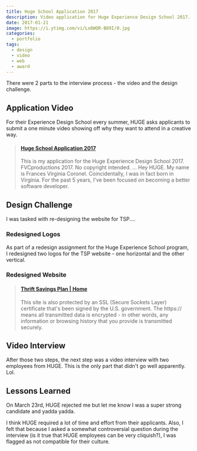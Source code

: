 ```yaml
---
title: Huge School Application 2017
description: Video application for Huge Experience Design School 2017.
date: 2017-01-21
image: https://i.ytimg.com/vi/Lo8WQR-B89I/0.jpg
categories:
  - portfolio
tags:
  - design
  - video
  - web
  - award
---
```


There were 2 parts to the interview process - the video and the design challenge.

## Application Video

For their Experience Design School every summer, HUGE asks applicants to submit a one minute video showing off why they want to attend in a creative way.

<blockquote class="embedly-card"><h4><a href="https://www.youtube.com/watch?v=Lo8WQR-B89I">Huge School Application 2017</a></h4><p>This is my application for the Huge Experience Design School 2017. FVCproductions 2017. No copyright intended. ... Hey HUGE. My name is Frances Virginia Coronel. Coincidentally, I was in fact born in Virginia. For the past 5 years, I've been focused on becoming a better software developer.</p></blockquote>
<script async src="//cdn.embedly.com/widgets/platform.js" charset="UTF-8"></script>

## Design Challenge

I was tasked with re-designing the website for TSP....

### Redesigned Logos

As part of a redesign assignment for the Huge Experience School program, I redesigned two logos for the TSP website - one horizontal and the other vertical.

### Redesigned Website

<blockquote class="embedly-card"><h4><a href="http://fvcproductions.github.io/tsp-gov/">Thrift Savings Plan | Home</a></h4><p>This site is also protected by an SSL (Secure Sockets Layer) certificate that's been signed by the U.S. government. The https:// means all transmitted data is encrypted - in other words, any information or browsing history that you provide is transmitted securely.</p></blockquote>

## Video Interview

After those two steps, the next step was a video interview with two employees from HUGE. This is the only part that didn't go well apparently. Lol.

## Lessons Learned

On March 23rd, HUGE rejected me but let me know I was a super strong candidate and yadda yadda.

I think HUGE required a lot of time and effort from their applicants. Also, I felt that because I asked a somewhat controversial question during the interview (is it true that HUGE employees can be very cliquish?), I was flagged as not compatible for their culture.
